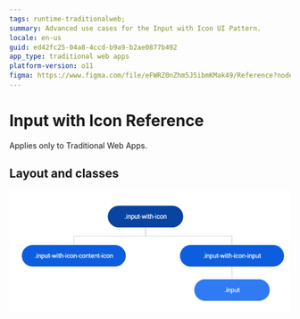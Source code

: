 ```yaml
---
tags: runtime-traditionalweb;
summary: Advanced use cases for the Input with Icon UI Pattern.
locale: en-us
guid: ed42fc25-04a8-4ccd-b9a9-b2ae0877b492
app_type: traditional web apps
platform-version: o11
figma: https://www.figma.com/file/eFWRZ0nZhm5J5ibmKMak49/Reference?node-id=615:488
---
```


# Input with Icon Reference

<div class="info" markdown="1">

Applies only to Traditional Web Apps.

</div>

## Layout and classes

![](<images/inputwithicon-2-diag.png>)
